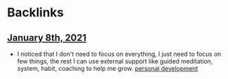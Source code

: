 
# Backlinks
## [January 8th, 2021](<January 8th, 2021.md>)
- I noticed that I don't need to focus on everything, I just need to focus on few things, the rest I can use external support like guided meditation, system, habit, coaching to help me grow. [personal development](<personal development.md>)

